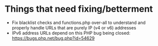 # Things that need fixing/betterment

 * Fix blacklist checks and functions.php over-all to understand and properly handle URLs that are purely IP (v4 or v6) addresses
  * IPv6 address URLs depend on this PHP bug being closed: https://bugs.php.net/bug.php?id=54629
